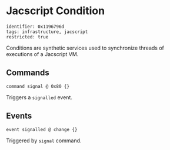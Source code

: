 # Jacscript Condition

    identifier: 0x1196796d
    tags: infrastructure, jacscript
    restricted: true

Conditions are synthetic services used to synchronize threads of executions of a Jacscript VM.

## Commands

    command signal @ 0x80 {}

Triggers a `signalled` event.

## Events

    event signalled @ change {}

Triggered by `signal` command.
